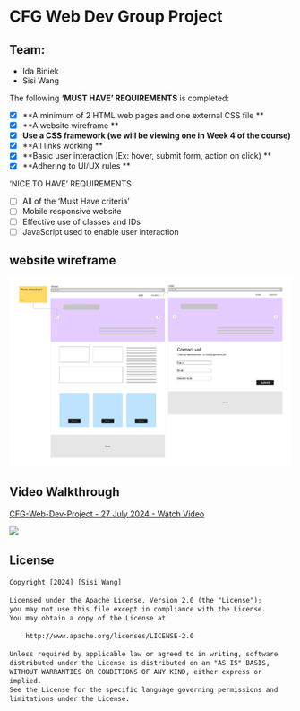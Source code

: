 # CFG Web Dev Group Project

## Team: 
* Ida Biniek<br>
* Sisi Wang

The following **‘MUST HAVE’  REQUIREMENTS** is completed:

- [x] **A minimum of 2 HTML web pages and one external CSS file **
- [x] **A website wireframe **
- [x] **Use a CSS framework (we will be viewing one in Week 4 of the course)**
- [x] **All links working **
- [x] **Basic user interaction (Ex: hover, submit form, action on click) **
- [x] **Adhering to UI/UX rules **

‘NICE TO HAVE’ REQUIREMENTS
- [ ] All of the ‘Must Have criteria’
- [ ] Mobile responsive website
- [ ] Effective use of classes and IDs
- [ ] JavaScript used to enable user interaction 

## website wireframe
![Project Image](Images/Wireframe.jpg)


## Video Walkthrough
<div>
    <a href="https://www.loom.com/share/7483faf8c1354829988def52758ad0c1">
      <p>CFG-Web-Dev-Project - 27 July 2024 - Watch Video</p>
    </a>
    <a href="https://www.loom.com/share/7483faf8c1354829988def52758ad0c1">
      <img style="max-width:300px;" src="https://cdn.loom.com/sessions/thumbnails/7483faf8c1354829988def52758ad0c1-5a46ad974a9fb485-full-play.gif">
    </a>
  </div>


## License

    Copyright [2024] [Sisi Wang]

    Licensed under the Apache License, Version 2.0 (the "License");
    you may not use this file except in compliance with the License.
    You may obtain a copy of the License at

        http://www.apache.org/licenses/LICENSE-2.0

    Unless required by applicable law or agreed to in writing, software
    distributed under the License is distributed on an "AS IS" BASIS,
    WITHOUT WARRANTIES OR CONDITIONS OF ANY KIND, either express or implied.
    See the License for the specific language governing permissions and
    limitations under the License.
